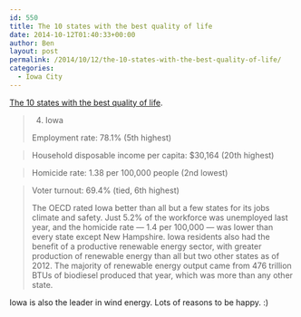 ```yaml
---
id: 550
title: The 10 states with the best quality of life
date: 2014-10-12T01:40:33+00:00
author: Ben
layout: post
permalink: /2014/10/12/the-10-states-with-the-best-quality-of-life/
categories:
  - Iowa City
---
```

[The 10 states with the best quality of life](http://www.usatoday.com/story/money/business/2014/10/11/24-7-wall-st-states-quality-of-life/16960973/).

> 4. Iowa
> 
> Employment rate: 78.1% (5th highest)
  
> Household disposable income per capita: $30,164 (20th highest)
  
> Homicide rate: 1.38 per 100,000 people (2nd lowest)
  
> Voter turnout: 69.4% (tied, 6th highest)
> 
> The OECD rated Iowa better than all but a few states for its jobs climate and safety. Just 5.2% of the workforce was unemployed last year, and the homicide rate — 1.4 per 100,000 — was lower than every state except New Hampshire. Iowa residents also had the benefit of a productive renewable energy sector, with greater production of renewable energy than all but two other states as of 2012. The majority of renewable energy output came from 476 trillion BTUs of biodiesel produced that year, which was more than any other state.

Iowa is also the leader in wind energy. Lots of reasons to be happy. :)